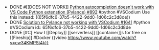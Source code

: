 - DONE #[[DOES NOT WORK]] [Python autocompletion doesn't work with VS Code Python extenstion (Pylance) #892](https://github.com/VSCodium/vscodium/issues/892#issuecomment-986663776) #python #VSCodium
  Use this instead:
  ((65f6dfc6-37b5-4422-9dd0-1d06c2c3d8de))
- DONE [Solution to Pylance not working with VSCodium #1641](https://github.com/VSCodium/vscodium/discussions/1641) #python #VSCodium
  id:: 65f6dfc6-37b5-4422-9dd0-1d06c2c3d8de
- DONE [#C] How I [[Deploy]] [[serverless]] [[container]]s for free on [[Fireship]] #Docker
  {{video https://www.youtube.com/watch?v=cw34KMPSt4k}}